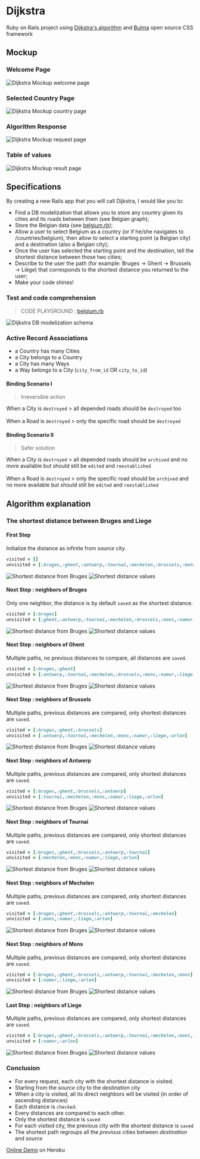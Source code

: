 # Dijkstra
Ruby on Rails project using [Dijkstra's algorithm](https://en.wikipedia.org/wiki/Dijkstra%27s_algorithm) and [Bulma](https://bulma.io/) open source CSS framework

## Mockup
### Welcome Page
![Dijkstra Mockup welcome page](bulmamoq1.png "Dijkstra Mockup welcome page")
### Selected Country Page
![Dijkstra Mockup country page](bulmamoq2.png "Dijkstra Mockup welcome page")
### Algorithm Response
![Dijkstra Mockup request page](bulmamoq3.png "Dijkstra Mockup welcome page")
### Table of values
![Dijkstra Mockup result page](bulmamoq4.png "Dijkstra Mockup welcome page")

## Specifications
By creating a new Rails app that you will call Dijkstra, I would like you to:
- Find a DB modelization that allows you to store any country given its cities and its roads between them (see Belgian graph);
- Store the Belgian data (see [belgium.rb](belgium.rb));
- Allow a user to select Belgium as a country (or if he/she navigates to /countries/belgium), then allow to select a starting point (a Belgian city) and a destination (also a Belgian city);
- Once the user has selected the starting point and the destination, tell the shortest distance between those two cities;
- Describe to the user the path (for example: Bruges -> Ghent -> Brussels -> Liège) that corresponds to the shortest distance you returned to the user;
- Make your code shines!

### Test and code comprehension
> CODE PLAYGROUND : [belgium.rb](https://code.sololearn.com/cIL8G5BYJvyu)

![Dijkstra DB modelization schema](DBModelv3.png "Dijkstra DB modelization schema")

### Active Record Associations
- a Country has many Cities
- a City belongs to a Country
- a City has many Ways
- a Way belongs to a City (`city_from_id` OR `city_to_id`)

#### Binding Scenario I
> Irreversible action

When a City is `destroyed` > all depended roads should be `destroyed` too
<br>
<br>
When a Road is `destroyed` > only the specific road should be `destroyed`

#### Binding Scenario II
> Safer solution

When a City is `destroyed` > all depended roads should be `archived` and no more available but should still be `edited` and `reestablished`
<br>
<br>
When a Road is `destroyed` > only the specific road should be `archived` and no more available but should still be `edited` and `reestablished`
<br>

## Algorithm explanation

### The shortest distance between Bruges and Liege

#### First Step
Initialize the distance as infinite from *source* city.
<br>
```Ruby
visited = []
unvisited = [:bruges,:ghent,:antwerp,:tournai,:mechelen,:brussels,:mons,:namur,:liege,:arlon]
```
![Shortest distance from Bruges](algo/graph00.png "Shortest distance from Bruges")
![Shortest distance values](algo/step00.png "Shortest distance from values")

#### Next Step : neighbors of Bruges
Only one neighbor, the distance is by default `saved` as the shortest distance.
<br>
```Ruby
visited = [:bruges]
unvisited = [:ghent,:antwerp,:tournai,:mechelen,:brussels,:mons,:namur,:liege,:arlon]
```
![Shortest distance from Bruges](algo/graph01.png "Shortest distance from Bruges")
![Shortest distance values](algo/step01.png "Shortest distance from values")

#### Next Step : neighbors of Ghent
Multiple paths, no previous distances to compare, all distances are `saved`.
<br>
```Ruby
visited = [:bruges,:ghent]
unvisited = [:antwerp,:tournai,:mechelen,:brussels,:mons,:namur,:liege,:arlon]
```
![Shortest distance from Bruges](algo/graph02.png "Shortest distance from Bruges")
![Shortest distance values](algo/step02.png "Shortest distance from values")

#### Next Step : neighbors of Brussels
Multiple paths, previous distances are compared, only shortest distances are `saved`.
<br>
```Ruby
visited = [:bruges,:ghent,:brussels]
unvisited = [:antwerp,:tournai,:mechelen,:mons,:namur,:liege,:arlon]
```
![Shortest distance from Bruges](algo/graph03.png "Shortest distance from Bruges")
![Shortest distance values](algo/step03.png "Shortest distance from values")

#### Next Step : neighbors of Antwerp
Multiple paths, previous distances are compared, only shortest distances are `saved`.
<br>
```Ruby
visited = [:bruges,:ghent,:brussels,:antwerp]
unvisited = [:tournai,:mechelen,:mons,:namur,:liege,:arlon]
```
![Shortest distance from Bruges](algo/graph04.png "Shortest distance from Bruges")
![Shortest distance values](algo/step04.png "Shortest distance from values")

#### Next Step : neighbors of Tournai
Multiple paths, previous distances are compared, only shortest distances are `saved`.
<br>
```Ruby
visited = [:bruges,:ghent,:brussels,:antwerp,:tournai]
unvisited = [:mechelen,:mons,:namur,:liege,:arlon]
```
![Shortest distance from Bruges](algo/graph05.png "Shortest distance from Bruges")
![Shortest distance values](algo/step05.png "Shortest distance from values")

#### Next Step : neighbors of Mechelen
Multiple paths, previous distances are compared, only shortest distances are `saved`.
<br>
```Ruby
visited = [:bruges,:ghent,:brussels,:antwerp,:tournai,:mechelen]
unvisited = [:mons,:namur,:liege,:arlon]
```
![Shortest distance from Bruges](algo/graph06.png "Shortest distance from Bruges")
![Shortest distance values](algo/step06.png "Shortest distance from values")

#### Next Step : neighbors of Mons
Multiple paths, previous distances are compared, only shortest distances are `saved`.
<br>
```Ruby
visited = [:bruges,:ghent,:brussels,:antwerp,:tournai,:mechelen,:mons]
unvisited = [:namur,:liege,:arlon]
```
![Shortest distance from Bruges](algo/graph07.png "Shortest distance from Bruges")
![Shortest distance values](algo/step07.png "Shortest distance from values")

#### Last Step : neighbors of Liege
Multiple paths, previous distances are compared, only shortest distances are `saved`.
<br>
```Ruby
visited = [:bruges,:ghent,:brussels,:antwerp,:tournai,:mechelen,:mons,:liege]
unvisited = [:namur,:arlon]
```
![Shortest distance from Bruges](algo/graph08.png "Shortest distance from Bruges")
![Shortest distance values](algo/step08.png "Shortest distance from values")

### Conclusion
- For every request, each city with the shortest distance is visited.
- Starting from the *source* city to the *destination* city
- When a city is visited, all its direct neighbors will be visited (in order of ascending distances)
- Each distance is `checked`.
- Every distances are compared to each other.
- Only the shortest distance is `saved`
- For each visited city, the previous city with the shortest distance is `saved`
- The shortest path regroups all the *previous* cities between *destination* and *source*

[Online Demo](https://dijkstra-piralimic.herokuapp.com/) on Heroku
